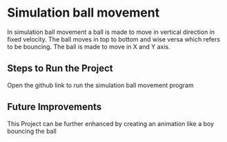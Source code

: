 # Simulation ball movement
In simulation ball movement a ball is made to move in vertical direction in fixed velocity. The ball moves in top to bottom and wise versa which refers to be bouncing. The ball is made to move in X and Y axis.

## Steps to Run the Project
Open the github link to run the simulation ball movement program

## Future Improvements
This Project can be further enhanced by creating an animation like a boy bouncing the ball
